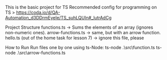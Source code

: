 This is the basic project for TS
Recommended config for programming on TS >  https://coda.io/d/QA-Automation_d3DDrmEyeIe/TS_suhLQUIn#_lutrAdCg

Project Structure
functions.ts -> Sums the elements of an array (ignores non-numeric ones). arrow-functions.ts -> same, but with an arrow function. 
hello.ts (out of the home task for lesson 7) -> ignore this file, please

How to Run
Run files one by one using ts-Node:
ts-node .\src\function.ts
ts-node .\src\arrow-functions.ts